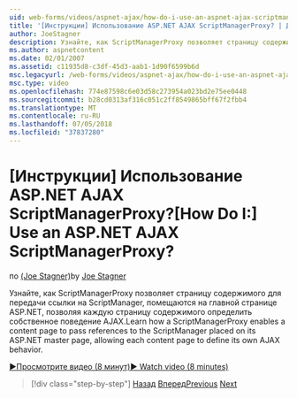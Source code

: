 ```yaml
---
uid: web-forms/videos/aspnet-ajax/how-do-i-use-an-aspnet-ajax-scriptmanagerproxy
title: '[Инструкции] Использование ASP.NET AJAX ScriptManagerProxy? | Документы Майкрософт'
author: JoeStagner
description: Узнайте, как ScriptManagerProxy позволяет страницу содержимого для передачи ссылки на ScriptManager, помещаются на главной странице ASP.NET, позволяя каждую страницу содержимого t...
ms.author: aspnetcontent
ms.date: 02/01/2007
ms.assetid: c11935d8-c3df-45d3-aab1-1d90f6599b6d
msc.legacyurl: /web-forms/videos/aspnet-ajax/how-do-i-use-an-aspnet-ajax-scriptmanagerproxy
msc.type: video
ms.openlocfilehash: 774e87598c6e03d58c273954a023bd2e75ee0448
ms.sourcegitcommit: b28cd0313af316c051c2ff8549865bff67f2fbb4
ms.translationtype: MT
ms.contentlocale: ru-RU
ms.lasthandoff: 07/05/2018
ms.locfileid: "37837280"
---
```

<a name="how-do-i-use-an-aspnet-ajax-scriptmanagerproxy"></a><span data-ttu-id="304c3-104">[Инструкции] Использование ASP.NET AJAX ScriptManagerProxy?</span><span class="sxs-lookup"><span data-stu-id="304c3-104">[How Do I:] Use an ASP.NET AJAX ScriptManagerProxy?</span></span>
====================
<span data-ttu-id="304c3-105">по [(Joe Stagner)](https://github.com/JoeStagner)</span><span class="sxs-lookup"><span data-stu-id="304c3-105">by [Joe Stagner](https://github.com/JoeStagner)</span></span>

<span data-ttu-id="304c3-106">Узнайте, как ScriptManagerProxy позволяет страницу содержимого для передачи ссылки на ScriptManager, помещаются на главной странице ASP.NET, позволяя каждую страницу содержимого определить собственное поведение AJAX.</span><span class="sxs-lookup"><span data-stu-id="304c3-106">Learn how a ScriptManagerProxy enables a content page to pass references to the ScriptManager placed on its ASP.NET master page, allowing each content page to define its own AJAX behavior.</span></span>

[<span data-ttu-id="304c3-107">&#9654;Просмотрите видео (8 минут)</span><span class="sxs-lookup"><span data-stu-id="304c3-107">&#9654; Watch video (8 minutes)</span></span>](https://channel9.msdn.com/Blogs/ASP-NET-Site-Videos/how-do-i-use-an-aspnet-ajax-scriptmanagerproxy)

> [!div class="step-by-step"]
> <span data-ttu-id="304c3-108">[Назад](how-do-i-use-the-aspnet-ajax-client-library-controls.md)
> [Вперед](how-do-i-use-the-aspnet-ajax-roundedcorners-extender.md)</span><span class="sxs-lookup"><span data-stu-id="304c3-108">[Previous](how-do-i-use-the-aspnet-ajax-client-library-controls.md)
[Next](how-do-i-use-the-aspnet-ajax-roundedcorners-extender.md)</span></span>

